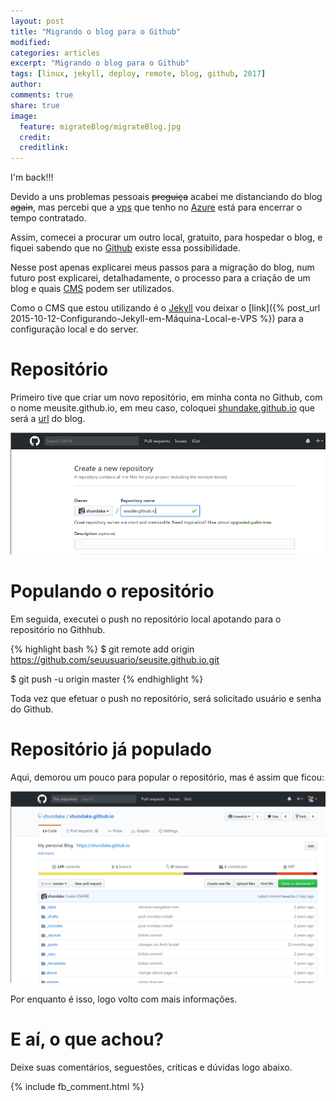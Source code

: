 ```yaml
---
layout: post
title: "Migrando o blog para o Github"
modified:
categories: articles
excerpt: "Migrando o blog para o Github"
tags: [linux, jekyll, deploy, remote, blog, github, 2017]
author:
comments: true
share: true
image:
  feature: migrateBlog/migrateBlog.jpg
  credit:
  creditlink:
---
```

<div id="fb-root"></div>
<script>(function(d, s, id) {
  var js, fjs = d.getElementsByTagName(s)[0];
  if (d.getElementById(id)) return;
  js = d.createElement(s); js.id = id;
  js.src = "//connect.facebook.net/pt_BR/all.js#xfbml=1&version=v2.5&appId=541394239351629";
  fjs.parentNode.insertBefore(js, fjs);
}(document, 'script', 'facebook-jssdk'));</script>


I'm back!!!

Devido a uns problemas pessoais <s>preguiça</s> acabei me distanciando do blog
<s>again</s>, mas percebi que a [vps](https://pt.wikipedia.org/wiki/Servidor_virtual_privado) que tenho
no [Azure](https://azure.microsoft.com/pt-br/?&wt.mc_id=AID_sem_WZsxWCz1) está
para encerrar o tempo contratado.

Assim, comecei a procurar um outro local, gratuito, para hospedar o blog, e
fiquei sabendo que no [Github](https://github.com/) existe essa possibilidade.

Nesse post apenas explicarei meus passos para a migração do blog, num futuro
post explicarei, detalhadamente, o processo para a criação de um blog e quais
[CMS](https://pt.wikipedia.org/wiki/Sistema_de_gerenciamento_de_conte%C3%BAdo)
podem ser utilizados.

Como o CMS que estou utilizando é o [Jekyll](http://jekyllrb.com/docs/home/) vou
deixar o [link]({% post_url 2015-10-12-Configurando-Jekyll-em-Máquina-Local-e-VPS %})
para a configuração local e do server.

# Repositório

Primeiro tive que criar um novo repositório, em minha conta no Github, com o
nome meusite.github.io, em meu caso, coloquei [shundake.github.io](http://shundake.github.io)
que será a [url](https://pt.wikipedia.org/wiki/URL) do blog.

![Criando repositorio](/images/migrateBlog01.png)

# Populando o repositório

Em seguida, executei o push no repositório local apotando para o repositório no
Githhub.

{% highlight bash %}
$ git remote add origin https://github.com/seuusuario/seusite.github.io.git

$ git push -u origin master
{% endhighlight %}

Toda vez que efetuar o push no repositório, será solicitado usuário e senha do
Github.

# Repositório já populado

Aqui, demorou um pouco para popular o repositório, mas é assim que ficou:

![Repositório populado](/images/migrateBlog02.png)

Por enquanto é isso, logo volto com mais informações.

# E aí, o que achou?

Deixe suas comentários, seguestões, críticas e dúvidas logo abaixo.


{% include fb_comment.html %}
